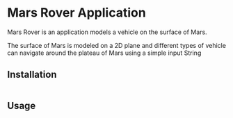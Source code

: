 # Mars Rover Application

Mars Rover is an application models a vehicle on the surface of Mars. 

The surface of Mars is modeled on a 2D plane and different types of vehicle can navigate around the 
plateau of Mars using a simple input String
## Installation



```

```

## Usage

